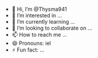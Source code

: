 - 👋 Hi, I’m @Thysma941
- 👀 I’m interested in ...
- 🌱 I’m currently learning ...
- 💞️ I’m looking to collaborate on ...
- 📫 How to reach me ...
- 😄 Pronouns: iel
- ⚡ Fun fact: ...

<!---
Thysma941/Thysma941 is a ✨ special ✨ repository because its `README.md` (this file) appears on your GitHub profile.
You can click the Preview link to take a look at your changes.
--->
